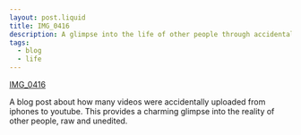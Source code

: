 ```yaml
---
layout: post.liquid
title: IMG_0416
description: A glimpse into the life of other people through accidental yt uploads
tags:
  - blog
  - life
---
```


[IMG_0416](https://ben-mini.github.io/2024/img-0416)

A blog post about how many videos were accidentally uploaded from iphones to youtube. This provides a charming glimpse into the reality of other people, raw and unedited.
